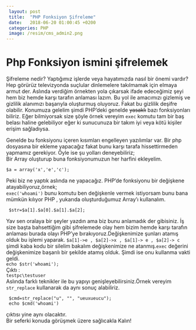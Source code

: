 ```yaml
---
 layout: post
 title:  "PHP Fonksiyon Şifreleme"
 date:   2018-06-20 01:00:45 +0200
 categories: PHP
 image: /resim/cms_admin2.png	
---
```


<h1 id="php-fonksiyon-ismini-şifrelemek">Php Fonksiyon ismini şifrelemek</h1>
<p>Şifreleme nedir? Yaptığımız işlerde veya hayatımızda nasıl bir önemi vardır? Hep görürüz televizyonda suçlular dinlemelere takılmamak için elmaya armut der. Aslında verdiğim örnekten yola çıkarsak  ifade edeceğimiz şeyi hem biz hemde karşı tarafın anlaması lazım. Bu yol ile amacımızı gizlemiş ve gizlilik alanımızı başarıyla oluşturmuş oluyoruz. Fakat bu gizlilik deşifre olabilir. Konumuza gelelim şimdi PHP’deki genelde <s>yasaklı</s> bazı fonksiyonları biliriz. Eğer bilmiyorsak size şöyle örnek vereyim <code>exec</code> komutu tam bir baş belası haline gelebiliyor eğer ki sunucunuza bir takım iyi veya kötü kişiler erişim sağladıysa.</p>
<p>Genelde bu fonksiyonu içeren kısımları engelleyen yazılımlar var. Bir php dosyasına bir ekleme yapacağız fakat bunu karşı tarafa hissettirmeden yapmamız gerekiyor. Öyle ise şu yolları deneyebiliriz;<br>
Bir Array oluşturup buna fonksiyonumuzun her harfini ekleyelim.</p>
<pre><code>$a = array('x','e','c');
</code></pre>
<p>Peki biz ne yaptık aslında ne yapacağız. PHP’de fonksiyonu bir değişkene atayabiliyoruz,örnek;<br>
<code>exec('whoami')</code> bunu komutu ben değişkenle vermek istiyorsam bunu bana mümkün kılıyor PHP , yukarıda oluşturduğumuz Array’ı kullanalım.</p>
<pre><code> $str=$a[1].$a[0].$a[1].$a[2];
</code></pre>
<p>Yav sen oralaya bir şeyler yazdın ama biz bunu anlamadık der gibisiniz. İş size başta bahsettiğim gibi şifrelemede olay hem bizim hemde karşı tarafın anlaması burada olayı PHP’ye bırakıyoruz.Değişkenimize şunları atamış olduk bu işlemi yaparak. <code>$a[1]-&gt;e , $a[2]-&gt;x , $a[1]-&gt; e , $a[2]-&gt; c</code> şimdi kaba kodu bir silelim bakalım değişkenimize ne atanmış.<code>exec</code> değerini değişkenimize başarılı bir şekilde atamış olduk. Şimdi ise onu kullanma vakti geldi.<br>
<code>echo $str('whoami');</code><br>
Çıktı :<br>
<code>testpc\testuser</code><br>
Aslında farklı teknikler ile bu yapıyı genişleyebilirsiniz.Örnek vereyim <code>str_replace</code> kullanarak da aynı sonuç alabiliriz.</p>
<pre><code> $cmd=str_replace("u", "", "ueuxueucu");
 echo $cmd('whoami')
</code></pre>
<p>çıktısı yine aynı olacaktır.<br>
Bir seferki konuda görüşmek üzere sağlıcakla Kalın!</p>

